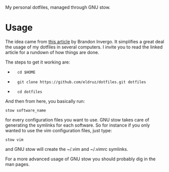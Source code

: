 My personal dotfiles, managed through GNU stow.

# Usage
The idea came from [this article](http://brandon.invergo.net/news/2012-05-26-using-gnu-stow-to-manage-your-dotfiles.html?round=two) by Brandon Invergo. It simplifies a great deal the usage of my dotfiles in several computers. I invite you to read the linked article for a rundown of how things are done.

The steps to get it working are:
*       cd $HOME
*       git clone https://github.com/eldruz/dotfiles.git dotfiles
*       cd dotfiles

And then from here, you basically run:

    stow software_name

for every configuration files you want to use. GNU stow takes care of generating the symlinks for each software. So for instance if you only wanted to use the vim configuration files, just type:

    stow vim

and GNU stow will create the ~/.vim and ~/.vimrc symlinks.

For a more advanced usage of GNU stow you should probably dig in the man pages.

